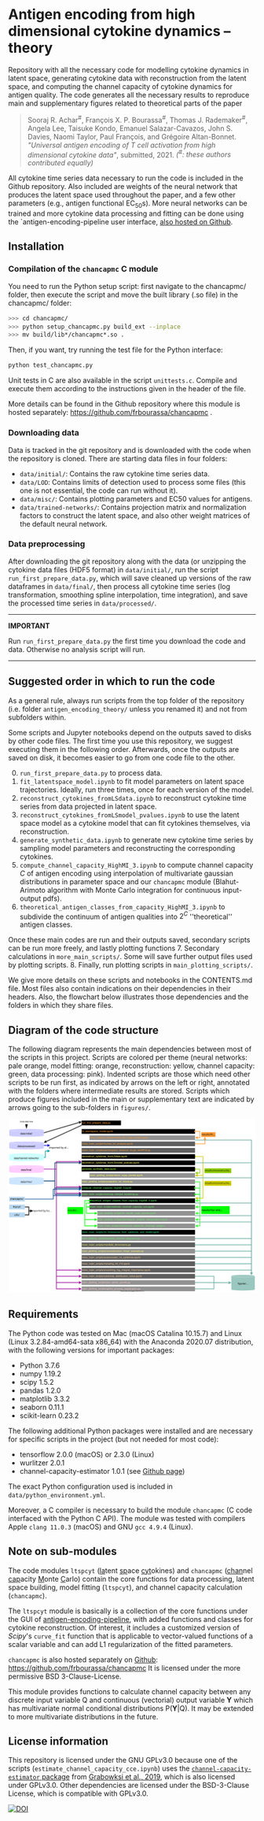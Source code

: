 # Antigen encoding from high dimensional cytokine dynamics – theory

Repository with all the necessary code for modelling cytokine dynamics in latent space, generating cytokine data with reconstruction from the latent space, and computing the channel capacity of cytokine dynamics for antigen quality. The code generates all the necessary results to reproduce main and supplementary figures related to theoretical parts of the paper
> Sooraj R. Achar<sup>#</sup>, François X. P. Bourassa<sup>#</sup>, Thomas J. Rademaker<sup>#</sup>, Angela Lee, Taisuke Kondo, Emanuel Salazar-Cavazos, John S. Davies, Naomi Taylor, Paul François, and Grégoire Altan-Bonnet. _"Universal antigen encoding of T cell activation from high dimensional cytokine data"_,
submitted, 2021. _(<sup>#</sup>: these authors contributed equally)_

All cytokine time series data necessary to run the code is included in the Github repository. Also included are weights of the neural network that produces the latent space used throughout the paper, and a few other parameters (e.g., antigen functional EC<sub>50</sub>s). More neural networks can be trained and more cytokine data processing and fitting can be done using the `antigen-encoding-pipeline user interface,
[also hosted on Github](https://github.com/soorajachar/antigen-encoding-pipeline).



## Installation

### Compilation of the ``chancapmc`` C module
You need to run the Python setup script: first navigate to the chancapmc/ folder, then execute the script and move the built library (.so file) in the chancapmc/ folder:
```bash
>>> cd chancapmc/
>>> python setup_chancapmc.py build_ext --inplace
>>> mv build/lib*/chancapmc*.so .
```
Then, if you want, try running the test file for the Python interface:
```bash
python test_chancapmc.py
```
Unit tests in C are also available in the script `unittests.c`. Compile and execute them according to the instructions given in the header of the file.

More details can be found in the Github repository where this module is hosted separately: https://github.com/frbourassa/chancapmc .

### Downloading data
Data is tracked in the git repository and is downloaded with the code when the repository is cloned. There are starting data files in four folders:

 - `data/initial/`: Contains the raw cytokine time series data.
 - `data/LOD`: Contains limits of detection used to process some files (this one is not essential, the code can run without it).
 - `data/misc/`: Contains plotting parameters and EC50 values for antigens.
 - `data/trained-networks/`: Contains projection matrix and normalization factors to construct the latent space, and also other weight matrices of the default neural network.



### Data preprocessing
After downloading the git repository along with the data (or unzipping the cytokine data files (HDF5 format) in ``data/initial/``, run the script ``run_first_prepare_data.py``, which will save cleaned up versions of the raw dataframes in ``data/final/``, then process all cytokine time series (log transformation, smoothing spline interpolation, time integration), and save the processed time series in ``data/processed/``.

---
**IMPORTANT**

Run ``run_first_prepare_data.py`` the first time you download the code and data. Otherwise no analysis script will run.

---


## Suggested order in which to run the code

As a general rule, always run scripts from the top folder of the repository (i.e. folder ``antigen_encoding_theory/`` unless you renamed it) and not from subfolders within.

Some scripts and Jupyter notebooks depend on the outputs saved to disks by other code files. The first time you use this repository, we suggest executing them in the following order. Afterwards, once the outputs are saved on disk, it becomes easier to go from one code file to the other.

 0. `run_first_prepare_data.py` to process data.
 1. `fit_latentspace_model.ipynb` to fit model parameters on latent space trajectories. Ideally, run three times, once for each version of the model.
 2. `reconstruct_cytokines_fromLSdata.ipynb` to reconstruct cytokine time series from data projected in latent space.
 3. `reconstruct_cytokines_fromLSmodel_pvalues.ipynb` to use the latent space model as a cytokine model that can fit cytokines themselves, via reconstruction.
 4. `generate_synthetic_data.ipynb` to generate new cytokine time series by sampling model parameters and reconstructing the corresponding cytokines.
 5. `compute_channel_capacity_HighMI_3.ipynb` to compute channel capacity $C$ of antigen encoding using interpolation of multivariate gaussian distributions in parameter space and our `chancapmc` module (Blahut-Arimoto algorithm with Monte Carlo integration for continuous input-output pdfs).
 6. `theoretical_antigen_classes_from_capacity_HighMI_3.ipynb` to subdivide the continuum of antigen qualities into $2^{C}$ ''theoretical'' antigen classes.

Once these main codes are run and their outputs saved, secondary scripts can be run more freely, and lastly plotting functions
 7. Secondary calculations in `more_main_scripts/`. Some will save further output files used by plotting scripts.
 8. Finally, run plotting scripts in `main_plotting_scripts/`.

We give more details on these scripts and notebooks in the CONTENTS.md file. Most files also contain indications on their dependencies in their headers. Also, the flowchart below illustrates those dependencies and the folders in which they share files.



## Diagram of the code structure
The following diagram represents the main dependencies between most of the scripts in this project. Scripts are colored per theme (neural networks: pale orange, model fitting: orange, reconstruction: yellow, channel capacity: green, data processing: pink).  Indented scripts are those which need other scripts to be run first, as indicated by arrows on the left or right, annotated with the folders where intermediate results are stored. Scripts which produce figures included in the main or supplementary text are indicated by arrows going to the sub-folders in `figures/`.

![Code structure diagram](figures/code_chart_short.svg)


## Requirements
The Python code was tested on Mac (macOS Catalina 10.15.7) and Linux (Linux 3.2.84-amd64-sata x86_64) with the Anaconda 2020.07 distribution, with the following versions for important packages:
 - Python 3.7.6
 - numpy 1.19.2
 - scipy 1.5.2
 - pandas 1.2.0
 - matplotlib 3.3.2
 - seaborn 0.11.1
 - scikit-learn 0.23.2

The following additional Python packages were installed and are necessary for specific scripts in the project (but not needed for most code):
 - tensorflow 2.0.0 (macOS) or 2.3.0 (Linux)
 - wurlitzer 2.0.1
 - channel-capacity-estimator 1.0.1 (see [Github page](https://github.com/pawel-czyz/channel-capacity-estimator))

The exact Python configuration used is included in ``data/python_environment.yml``.

Moreover, a C compiler is necessary to build the module ``chancapmc`` (C code interfaced with the Python C API). The module was tested with compilers Apple ``clang 11.0.3`` (macOS) and GNU ``gcc 4.9.4`` (Linux).  

## Note on sub-modules
The code modules `ltspcyt` (<ins>la</ins>tent <ins>sp</ins>ace <ins>cyt</ins>okines) and `chancapmc` (<ins>chan</ins>nel <ins>cap</ins>acity <ins>M</ins>onte <ins>C</ins>arlo) contain the core functions for data processing, latent space building, model fitting (`ltspcyt`), and channel capacity calculation (`chancapmc`).

The `ltspcyt` module is basically is a collection of the core functions under the GUI of [antigen-encoding-pipeline](https://github.com/soorajachar/antigen-encoding-pipeline), with added functions and classes for cytokine reconstruction.  Of interest, it includes  a customized version of *Scipy*'s  `curve_fit` function that is applicable to vector-valued functions of a scalar variable and can add L1 regularization of the fitted parameters.

`chancapmc` is also hosted separately on [Github](https://github.com/frbourassa/chancapmc): https://github.com/frbourassa/chancapmc It is licensed under the more permissive BSD 3-Clause-License.

This module provides functions to calculate channel capacity between any discrete input variable Q and continuous (vectorial) output variable **Y** which has multivariate normal conditional distributions P(**Y**|Q). It may be extended to more multivariate distributions in the future.


## License information
This repository is licensed under the GNU GPLv3.0 because one of the scripts (`estimate_channel_capacity_cce.ipynb`) uses the [`channel-capacity-estimator` package](https://github.com/pawel-czyz/channel-capacity-estimator)
from [Grabowksi et al., 2019](https://dx.doi.org/10.1098/rsif.2018.0792),
which is also licensed under GPLv3.0. Other dependencies are licensed under the BSD-3-Clause License, which is compatible with GPLv3.0.

[![DOI](https://zenodo.org/badge/DOI/10.5281/zenodo.5758439.svg)](https://doi.org/10.5281/zenodo.5758439)
